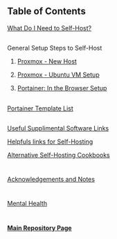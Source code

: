 ## Table of Contents

[What Do I Need to Self-Host?](https://github.com/mycroftwilde/portainer_templates/tree/master/TableOfContents/Intro)

##

General Setup Steps to Self-Host

1. [Proxmox - New Host](https://github.com/mycroftwilde/portainer_templates/tree/master/TableOfContents/Proxmox/NewHost)

2. [Proxmox - Ubuntu VM Setup](https://github.com/mycroftwilde/portainer_templates/tree/master/TableOfContents/Proxmox/UbuntuVM)

3. [Portainer: In the Browser Setup](https://github.com/mycroftwilde/portainer_templates/tree/master/TableOfContents/Portainer)
##
[Portainer Template List](https://github.com/mycroftwilde/portainer_templates/tree/master/TemplatesList)

##

[Useful Supplimental Software Links](https://github.com/mycroftwilde/portainer_templates/tree/master/TableOfContents/SoftwareLinks)

[Helpfuls links for Self-Hosting](https://github.com/mycroftwilde/portainer_templates/blob/master/TableOfContents/Links/SelfHosting/README.md)

[Alternative Self-Hosting Cookbooks](https://github.com/mycroftwilde/portainer_templates/tree/dev/TableOfContents/Alternative)

#
[Acknowledgements and Notes](https://github.com/mycroftwilde/portainer_templates/tree/master/TableOfContents/acknowledgements)
#
[Mental Health](https://github.com/mycroftwilde/portainer_templates/tree/master/TableOfContents/MentalHealth)
#
#### [Main Repository Page](https://github.com/mycroftwilde/portainer_templates)
